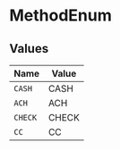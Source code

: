 # MethodEnum


## Values

| Name    | Value   |
| ------- | ------- |
| `CASH`  | CASH    |
| `ACH`   | ACH     |
| `CHECK` | CHECK   |
| `CC`    | CC      |